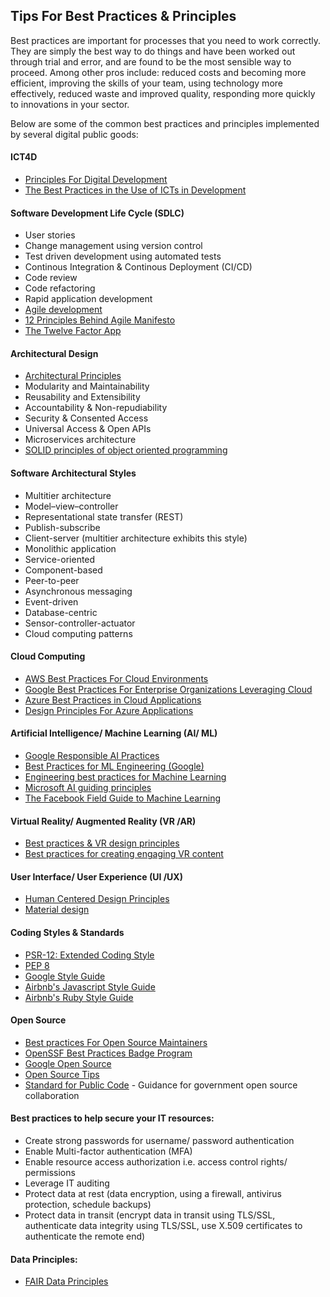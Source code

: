 ## Tips For Best Practices & Principles
Best practices are important for processes that you need to work correctly. They are simply the best way to do things and have been worked out through trial and error, and are found to be the most sensible way to proceed. Among other pros include: reduced costs and becoming more efficient, improving the skills of your team, using technology more effectively, reduced waste and improved quality, responding more quickly to innovations in your sector. 

Below are some of the common best practices and principles implemented by several digital public goods:

#### ICT4D
* [Principles For Digital Development](https://digitalprinciples.org/)
* [The Best Practices in the Use of ICTs in Development](https://www.ictworks.org/the-best-practices-in-the-use-of-icts-in-development-are/#.YTc0Y_wzZH5)

#### Software Development Life Cycle (SDLC)
* User stories
* Change management using version control
* Test driven development using automated tests
* Continous Integration & Continous Deployment (CI/CD)
* Code review
* Code refactoring
* Rapid application development
* [Agile development](https://www.ntaskmanager.com/blog/agile-best-practices/)
* [12 Principles Behind Agile Manifesto](https://www.agilealliance.org/agile101/12-principles-behind-the-agile-manifesto/)
* [The Twelve Factor App](https://12factor.net/)

#### Architectural Design
* [Architectural Principles](https://docs.altinn.studio/teknologi/altinnstudio/architecture/principles/#web-standards)
* Modularity and Maintainability
* Reusability and Extensibility
* Accountability & Non-repudiability
* Security & Consented Access
* Universal Access & Open APIs
* Microservices architecture
* [SOLID principles of object oriented programming](https://www.freecodecamp.org/news/solid-principles-explained-in-plain-english/)

#### Software Architectural Styles
* Multitier architecture
* Model–view–controller
* Representational state transfer (REST)
* Publish-subscribe
* Client-server (multitier architecture exhibits this style)
* Monolithic application
* Service-oriented
* Component-based
* Peer-to-peer
* Asynchronous messaging
* Event-driven
* Database-centric
* Sensor-controller-actuator
* Cloud computing patterns

#### Cloud Computing
* [AWS Best Practices For Cloud Environments](https://aws.amazon.com/blogs/publicsector/aws-well-architected-framework-best-practices-for-building-and-deploying-an-optimized-cloud-environment/)
* [Google Best Practices For Enterprise Organizations Leveraging Cloud](https://cloud.google.com/docs/enterprise/best-practices-for-enterprise-organizations)
* [Azure Best Practices in Cloud Applications](https://docs.microsoft.com/en-us/azure/architecture/best-practices/index-best-practices)
* [Design Principles For Azure Applications](https://docs.microsoft.com/en-us/azure/architecture/guide/design-principles/)

#### Artificial Intelligence/ Machine Learning (AI/ ML)
* [Google Responsible AI Practices](https://ai.google/responsibilities/responsible-ai-practices/)
* [Best Practices for ML Engineering (Google)](https://developers.google.com/machine-learning/guides/rules-of-ml)
* [Engineering best practices for Machine Learning](https://se-ml.github.io/practices/)
* [Microsoft AI guiding principles](https://query.prod.cms.rt.microsoft.com/cms/api/am/binary/RE4pKH5#:~:text=At%20Microsoft%2C%20we've%20recognized,inclusiveness%2C%20transparency%2C%20and%20accountability.)
* [The Facebook Field Guide to Machine Learning](https://research.fb.com/blog/2018/05/the-facebook-field-guide-to-machine-learning-video-series/)

#### Virtual Reality/ Augmented Reality (VR /AR)
* [Best practices & VR design principles](https://www.dummies.com/software/best-practices-and-virtual-reality-design-principles/)
* [Best practices for creating engaging VR content](https://www.thinkwithgoogle.com/marketing-strategies/video/vr-content-audience-engagement-best-practices/)

#### User Interface/ User Experience (UI /UX)
* [Human Centered Design Principles](https://jnd.org/the-four-fundamental-principles-ofhuman-centered-design/)
* [Material design](https://material.io/design/guidelines-overview)

#### Coding Styles & Standards
* [PSR-12: Extended Coding Style](https://www.php-fig.org/psr/psr-12/)
* [PEP 8](https://www.python.org/dev/peps/pep-0008/)
* [Google Style Guide](https://google.github.io/styleguide/)
* [Airbnb's Javascript Style Guide](https://github.com/airbnb/javascript)
* [Airbnb's Ruby Style Guide](https://airbnb.io/projects/ruby/)

#### Open Source 
* [Best practices For Open Source Maintainers](https://opensource.guide/best-practices/)
* [OpenSSF Best Practices Badge Program](https://bestpractices.coreinfrastructure.org/en)
* [Google Open Source](https://opensource.google/docs/)
* [Open Source Tips](https://eddiejaoude.github.io/book-open-source-tips/)
* [Standard for Public Code](https://standard.publiccode.net/) - Guidance for government open source collaboration

#### Best practices to help secure your IT resources:
* Create strong passwords for username/ password authentication
* Enable Multi-factor authentication (MFA)
* Enable resource access authorization i.e. access control rights/ permissions
* Leverage IT auditing
* Protect data at rest (data encryption, using a firewall, antivirus protection, schedule backups)
* Protect data in transit (encrypt data in transit using TLS/SSL, authenticate data integrity using TLS/SSL, use X.509 certificates to authenticate the remote end)

#### Data Principles:
* [FAIR Data Principles](https://www.go-fair.org/fair-principles/)
